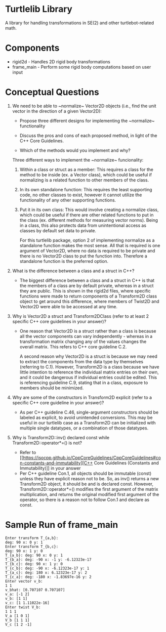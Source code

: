 # Turtlelib Library
A library for handling transformations in SE(2) and other turtlebot-related math.

# Components
- rigid2d - Handles 2D rigid body transformations
- frame_main - Perform some rigid body computations based on user input

# Conceptual Questions
1. We need to be able to ~normalize~ Vector2D objects (i.e., find the unit vector in the direction of a given Vector2D):
   - Propose three different designs for implementing the ~normalize~ functionality

   - Discuss the pros and cons of each proposed method, in light of the C++ Core Guidelines.

   - Which of the methods would you implement and why?


   Three different ways to implement the ~normalize~ funcionality:

   1. Within a class or struct as a member: This requires a class for the method to be inside (ex. a Vector class), which could be useful if normalizing is a related function to other members of the class.
   2. In its own standalone function: This requires the least supporting code, no other classes to exist, however it cannot utilize the functionality of any other supporting functions.
   3. Put it in its own class: This would involve creating a normalize class, which could be useful if there are other related functions to put in the class (ex. different methods for measuring vector norms). Being in a class, this also protects data from unintentional access as classes by default set data to private.

        For this turtlelib package, option 2 of implementing normalize as a standalone function makes the most sense. All that is required is one argument of Vector2D, where no data is required to be private and there is no Vector2D class to put the function into. Therefore a standalone function is the preferred option.


2. What is the difference between a class and a struct in C++?

    * The biggest difference between a class and a struct in C++ is that the members of a class are by default private, whereas in a struct they are public. This is shown in the rigid2d files, where specific functions were made to return components of a Transform2D class object to get around this difference, where members of Twist2D and Vector2D were able to be accessed at any time.


3. Why is Vector2D a struct and Transform2DClass (refer to at least 2 specific C++ core guidelines in your answer)?

    * One reason that Vector2D is a struct rather than a class is because all the vector components can vary independently - whereas in a transformation matrix changing any of the values changes the overall matrix. This refers to C++ core guideline C.2.

        A second reason why Vector2D is a struct is because we may need to extract the components from the data type by themselves (referring to C.1). However, Transform2D is a class because we have little intention to reference the individual matrix entries on their own, and it could be dangerous if individual entries could be edited. This is referencing guideline C.9, stating that in a class, exposure to members should be minimized.


4. Why are some of the constructors in Transform2D explicit (refer to a specific C++ core guideline in your answer)?

    * As per C++ guideline C.46, single-argument constructors should be labeled as explicit, to avoid unintended conversions. This may be useful in our turtlelib case as a Transform2D can be initialized with multiple single datatypes, or a combination of those datatypes.


5. Why is Transform2D::inv() declared const while Transform2D::operator*=() is not?
   - Refer to [[https://isocpp.github.io/CppCoreGuidelines/CppCoreGuidelines#con-constants-and-immutability][C++ Core Guidelines (Constants and Immutability)]] in your answer

    * Per C++ guideline Con.1, all objects should be immutable (const) unless they have explicit reason not to be. So, as inv() returns a new Transform2D object, it should be and is declared const. However, Transform2D::operator*=() modifies the first argument of the matrix multiplication, and returns the original modified first argument of the operator, so there is a reason not to follow Con.1 and declare as const.
    

# Sample Run of frame_main
```
Enter transform T_{a,b}:
deg: 90 x: 0 y: 1
Enter transform T_{b,c}:
deg: 90 x: 1 y: 0
T_{a_b}: deg: 90 x: 0 y: 1
T_{b_a}: deg: -90 x: -1 y: -6.12323e-17
T_{b_c}: deg: 90 x: 1 y: 0
T_{c_b}: deg: -90 x: -6.12323e-17 y: 1
T_{a_c}: deg: 180 x: 6.12323e-17 y: 2
T_{c_a}: deg: -180 x: -1.83697e-16 y: 2
Enter vector v_b:
1 1 
v_bhat: [0.707107 0.707107]
v_a: [-1 2]
v_b: [1 1]
v_c: [1 1.11022e-16]
Enter twist V_b:
1 1 1
V_a [1 0 1]
V_b [1 1 1]
V_c [1 2 -1]
```